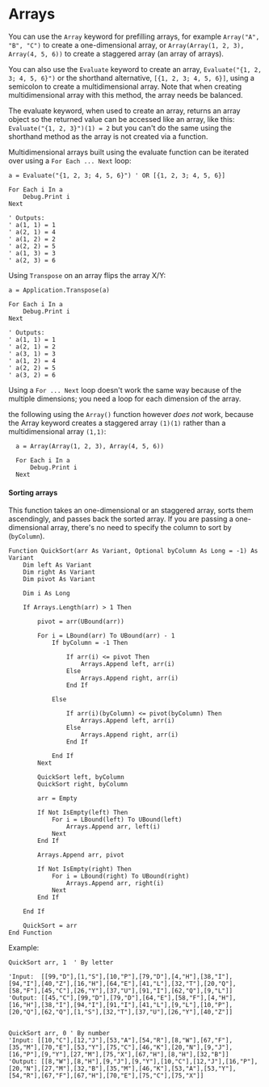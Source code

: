 # Arrays
You can use the ``Array`` keyword for prefilling arrays, for example ``Array("A", "B", "C")`` to create a one-dimensional array, or ``Array(Array(1, 2, 3), Array(4, 5, 6))`` to create a staggered array (an array of arrays).

You can also use the ``Evaluate`` keyword to create an array, ``Evaluate("{1, 2, 3; 4, 5, 6}")`` or the shorthand alternative, ``[{1, 2, 3; 4, 5, 6}]``, using a semicolon to create a multidimensional array. Note that when creating multidimensional array with this method, the array needs be balanced.

The evaluate keyword, when used to create an array, returns an array object so the returned value can be accessed like an array, like this: ``Evaluate("{1, 2, 3}")(1) = 2`` but you can't do the same using the shorthand method as the array is not created via a function.


Multidimensional arrays built using the evaluate function can be iterated over using a `For Each ... Next` loop:
```VB
a = Evaluate("{1, 2, 3; 4, 5, 6}") ' OR [{1, 2, 3; 4, 5, 6}]

For Each i In a
    Debug.Print i
Next

' Outputs:
' a(1, 1) = 1
' a(2, 1) = 4
' a(1, 2) = 2
' a(2, 2) = 5
' a(1, 3) = 3
' a(2, 3) = 6
```

Using ``Transpose`` on an array flips the array X/Y:
```VB
a = Application.Transpose(a)

For Each i In a
    Debug.Print i
Next

' Outputs:
' a(1, 1) = 1
' a(2, 1) = 2
' a(3, 1) = 3
' a(1, 2) = 4
' a(2, 2) = 5
' a(3, 2) = 6
```
Using a ``For ... Next`` loop doesn't work the same way because of the multiple dimensions; you need a loop for each dimension of the array.


the following using the ``Array()`` function however _does not_ work, because the Array keyword creates a staggered array `(1)(1)` rather than a multidimensional array `(1,1)`:
```    
  a = Array(Array(1, 2, 3), Array(4, 5, 6))
  
  For Each i In a
      Debug.Print i
  Next
```

#### Sorting arrays
This function takes an one-dimensional or an staggered array, sorts them ascendingly, and passes back the sorted array. If you are passing a one-dimensional array, there's no need to specify the column to sort by (`byColumn`).

```basic
Function QuickSort(arr As Variant, Optional byColumn As Long = -1) As Variant
    Dim left As Variant
    Dim right As Variant
    Dim pivot As Variant
    
    Dim i As Long
    
    If Arrays.Length(arr) > 1 Then
    
        pivot = arr(UBound(arr))
        
        For i = LBound(arr) To UBound(arr) - 1
            If byColumn = -1 Then
        
                If arr(i) <= pivot Then
                    Arrays.Append left, arr(i)
                Else
                    Arrays.Append right, arr(i)
                End If
                
            Else
            
                If arr(i)(byColumn) <= pivot(byColumn) Then
                    Arrays.Append left, arr(i)
                Else
                    Arrays.Append right, arr(i)
                End If
                
            End If
        Next
        
        QuickSort left, byColumn
        QuickSort right, byColumn
    
        arr = Empty
        
        If Not IsEmpty(left) Then
            For i = LBound(left) To UBound(left)
                Arrays.Append arr, left(i)
            Next
        End If
        
        Arrays.Append arr, pivot
        
        If Not IsEmpty(right) Then
            For i = LBound(right) To UBound(right)
                Arrays.Append arr, right(i)
            Next
        End If
        
    End If
    
    QuickSort = arr
End Function
```

Example:
```basic
QuickSort arr, 1  ' By letter

'Input:  [[99,"D"],[1,"S"],[10,"P"],[79,"D"],[4,"H"],[38,"I"],[94,"I"],[40,"Z"],[16,"H"],[64,"E"],[41,"L"],[32,"T"],[20,"Q"],[58,"F"],[45,"C"],[26,"Y"],[37,"U"],[91,"I"],[62,"Q"],[9,"L"]]
'Output: [[45,"C"],[99,"D"],[79,"D"],[64,"E"],[58,"F"],[4,"H"],[16,"H"],[38,"I"],[94,"I"],[91,"I"],[41,"L"],[9,"L"],[10,"P"],[20,"Q"],[62,"Q"],[1,"S"],[32,"T"],[37,"U"],[26,"Y"],[40,"Z"]]


QuickSort arr, 0 ' By number
'Input: [[10,"C"],[12,"J"],[53,"A"],[54,"R"],[8,"W"],[67,"F"],[35,"M"],[70,"E"],[53,"Y"],[75,"C"],[46,"K"],[20,"N"],[9,"J"],[16,"P"],[9,"Y"],[27,"M"],[75,"X"],[67,"H"],[8,"H"],[32,"B"]]
'Output: [[8,"W"],[8,"H"],[9,"J"],[9,"Y"],[10,"C"],[12,"J"],[16,"P"],[20,"N"],[27,"M"],[32,"B"],[35,"M"],[46,"K"],[53,"A"],[53,"Y"],[54,"R"],[67,"F"],[67,"H"],[70,"E"],[75,"C"],[75,"X"]]
```
